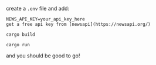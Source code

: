 create a `.env` file and add:

```
NEWS_API_KEY=your_api_key_here
get a free api key from [newsapi](https://newsapi.org/)
```

`cargo build`

`cargo run`

and you should be good to go!
